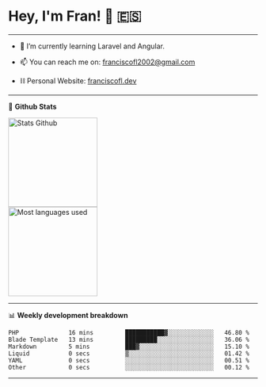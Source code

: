 # Hey, I'm Fran! 👋 :es:

-------

- 🌱 I’m currently learning Laravel and Angular.

- 📫 You can reach me on: franciscofl2002@gmail.com

- ⛓  Personal Website: [franciscofl.dev](https://www.franciscofl.dev/)

-------

📝 **Github Stats**


<div align="left">
  <img height="180em" src="https://github-readme-stats.vercel.app/api?username=franciscofl12&count_private=true&show_icons=true&theme=dracula&bg_color=-45deg,282A36,3D3344" alt="Stats Github"/>
  <br>
  <img height="180em" src="https://github-readme-stats.vercel.app/api/top-langs/?username=franciscofl12&count_private&theme=dracula&bg_color=-45deg,282A36,3D3344&layout=compact&langs_count=6" alt="Most languages used"/>
</div>

-------

📊 **Weekly development breakdown**


<!--START_SECTION:waka-->

```text
PHP              16 mins         ███████████▓░░░░░░░░░░░░░   46.80 %
Blade Template   13 mins         █████████░░░░░░░░░░░░░░░░   36.06 %
Markdown         5 mins          ███▓░░░░░░░░░░░░░░░░░░░░░   15.10 %
Liquid           0 secs          ▒░░░░░░░░░░░░░░░░░░░░░░░░   01.42 %
YAML             0 secs          ░░░░░░░░░░░░░░░░░░░░░░░░░   00.51 %
Other            0 secs          ░░░░░░░░░░░░░░░░░░░░░░░░░   00.12 %
```

<!--END_SECTION:waka-->

-------

